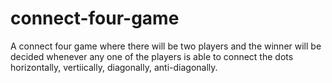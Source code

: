 # connect-four-game
A connect four game where there will be two players and the winner will be decided whenever any one of the players is able to connect the dots horizontally, vertiically, diagonally, anti-diagonally.

